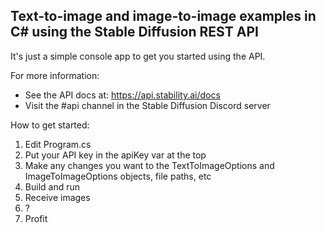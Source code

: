 ## Text-to-image and image-to-image examples in C# using the Stable Diffusion REST API

It's just a simple console app to get you started using the API.

For more information:
* See the API docs at: https://api.stability.ai/docs
* Visit the #api channel in the Stable Diffusion Discord server

How to get started:
1. Edit Program.cs
2. Put your API key in the apiKey var at the top
3. Make any changes you want to the TextToImageOptions and ImageToImageOptions objects, file paths, etc
4. Build and run
5. Receive images
6. ?
7. Profit

